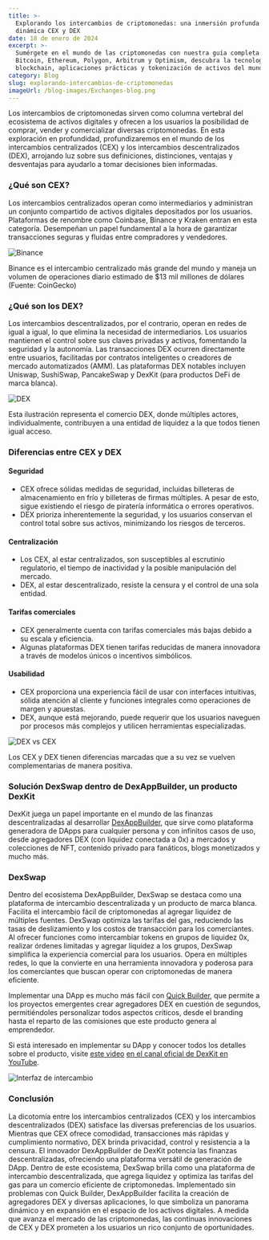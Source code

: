 ```yaml
---
title: >-
  Explorando los intercambios de criptomonedas: una inmersión profunda en la
  dinámica CEX y DEX
date: 18 de enero de 2024
excerpt: >-
  Sumérgete en el mundo de las criptomonedas con nuestra guía completa. Explore
  Bitcoin, Ethereum, Polygon, Arbitrum y Optimism, descubra la tecnología
  blockchain, aplicaciones prácticas y tokenización de activos del mundo real.
category: Blog
slug: explorando-intercambios-de-criptomonedas
imageUrl: /blog-images/Exchanges-blog.png
---
```

Los intercambios de criptomonedas sirven como columna vertebral del ecosistema de activos digitales y ofrecen a los usuarios la posibilidad de comprar, vender y comercializar diversas criptomonedas. En esta exploración en profundidad, profundizaremos en el mundo de los intercambios centralizados (CEX) y los intercambios descentralizados (DEX), arrojando luz sobre sus definiciones, distinciones, ventajas y desventajas para ayudarlo a tomar decisiones bien informadas.

### ¿Qué son CEX?

Los intercambios centralizados operan como intermediarios y administran un conjunto compartido de activos digitales depositados por los usuarios. Plataformas de renombre como Coinbase, Binance y Kraken entran en esta categoría. Desempeñan un papel fundamental a la hora de garantizar transacciones seguras y fluidas entre compradores y vendedores.

![Binance](/blog-images/binance-logo-og.webp)

Binance es el intercambio centralizado más grande del mundo y maneja un volumen de operaciones diario estimado de $13 mil millones de dólares (Fuente: CoinGecko)

### ¿Qué son los DEX?

Los intercambios descentralizados, por el contrario, operan en redes de igual a igual, lo que elimina la necesidad de intermediarios. Los usuarios mantienen el control sobre sus claves privadas y activos, fomentando la seguridad y la autonomía. Las transacciones DEX ocurren directamente entre usuarios, facilitadas por contratos inteligentes o creadores de mercado automatizados (AMM). Las plataformas DEX notables incluyen Uniswap, SushiSwap, PancakeSwap y DexKit (para productos DeFi de marca blanca).

![DEX](/blog-images/b1337a17-fb51-4117-98b8-5a9f8f22f571.jpg)

Esta ilustración representa el comercio DEX, donde múltiples actores, individualmente, contribuyen a una entidad de liquidez a la que todos tienen igual acceso.

### Diferencias entre CEX y DEX

#### Seguridad

* CEX ofrece sólidas medidas de seguridad, incluidas billeteras de almacenamiento en frío y billeteras de firmas múltiples. A pesar de esto, sigue existiendo el riesgo de piratería informática o errores operativos.
* DEX prioriza inherentemente la seguridad, y los usuarios conservan el control total sobre sus activos, minimizando los riesgos de terceros.

#### Centralización

* Los CEX, al estar centralizados, son susceptibles al escrutinio regulatorio, el tiempo de inactividad y la posible manipulación del mercado.
* DEX, al estar descentralizado, resiste la censura y el control de una sola entidad.

#### Tarifas comerciales

* CEX generalmente cuenta con tarifas comerciales más bajas debido a su escala y eficiencia.
* Algunas plataformas DEX tienen tarifas reducidas de manera innovadora a través de modelos únicos o incentivos simbólicos.

#### Usabilidad

* CEX proporciona una experiencia fácil de usar con interfaces intuitivas, sólida atención al cliente y funciones integrales como operaciones de margen y apuestas.
* DEX, aunque está mejorando, puede requerir que los usuarios naveguen por procesos más complejos y utilicen herramientas especializadas.

![DEX vs CEX](/blog-images/dexvscex.jpg)

Los CEX y DEX tienen diferencias marcadas que a su vez se vuelven complementarias de manera positiva.

### Solución DexSwap dentro de DexAppBuilder, un producto DexKit

DexKit juega un papel importante en el mundo de las finanzas descentralizadas al desarrollar [DexAppBuilder](https://dexappbuilder.dexkit.com), que sirve como plataforma generadora de DApps para cualquier persona y con infinitos casos de uso, desde agregadores DEX (con liquidez conectada a 0x) a mercados y colecciones de NFT, contenido privado para fanáticos, blogs monetizados y mucho más.

### DexSwap

Dentro del ecosistema DexAppBuilder, DexSwap se destaca como una plataforma de intercambio descentralizada y un producto de marca blanca. Facilita el intercambio fácil de criptomonedas al agregar liquidez de múltiples fuentes. DexSwap optimiza las tarifas del gas, reduciendo las tasas de deslizamiento y los costos de transacción para los comerciantes. Al ofrecer funciones como intercambiar tokens en grupos de liquidez 0x, realizar órdenes limitadas y agregar liquidez a los grupos, DexSwap simplifica la experiencia comercial para los usuarios. Opera en múltiples redes, lo que la convierte en una herramienta innovadora y poderosa para los comerciantes que buscan operar con criptomonedas de manera eficiente.

Implementar una DApp es mucho más fácil con [Quick Builder](https://dexappbuilder.dexkit.com/admin/quick-builder/swap), que permite a los proyectos emergentes crear agregadores DEX en cuestión de segundos, permitiéndoles personalizar todos aspectos críticos, desde el branding hasta el reparto de las comisiones que este producto genera al emprendedor.

Si está interesado en implementar su DApp y conocer todos los detalles sobre el producto, visite [este video](https://youtu.be/fXppwjRqVpM) [en el canal oficial de DexKit en YouTube](https://youtu.be/fXppwjRqVpM).

![Interfaz de intercambio](/blog-images/Video-4_Swap-interface-thumbail_Youtube.png)

### Conclusión

La dicotomía entre los intercambios centralizados (CEX) y los intercambios descentralizados (DEX) satisface las diversas preferencias de los usuarios. Mientras que CEX ofrece comodidad, transacciones más rápidas y cumplimiento normativo, DEX brinda privacidad, control y resistencia a la censura. El innovador DexAppBuilder de DexKit potencia las finanzas descentralizadas, ofreciendo una plataforma versátil de generación de DApp. Dentro de este ecosistema, DexSwap brilla como una plataforma de intercambio descentralizada, que agrega liquidez y optimiza las tarifas del gas para un comercio eficiente de criptomonedas. Implementado sin problemas con Quick Builder, DexAppBuilder facilita la creación de agregadores DEX y diversas aplicaciones, lo que simboliza un panorama dinámico y en expansión en el espacio de los activos digitales. A medida que avanza el mercado de las criptomonedas, las continuas innovaciones de CEX y DEX prometen a los usuarios un rico conjunto de oportunidades.
